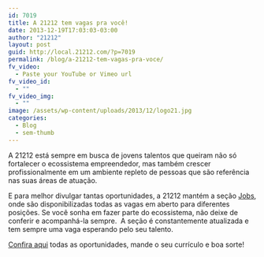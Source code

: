 ```yaml
---
id: 7019
title: A 21212 tem vagas pra você!
date: 2013-12-19T17:03:03-03:00
author: "21212"
layout: post
guid: http://local.21212.com/?p=7019
permalink: /blog/a-21212-tem-vagas-pra-voce/
fv_video:
  - Paste your YouTube or Vimeo url
fv_video_id:
  - ""
fv_video_img:
  - ""
image: /assets/wp-content/uploads/2013/12/logo21.jpg
categories:
  - Blog
  - sem-thumb
---
```

<p dir="ltr">
  A 21212 está sempre em busca de jovens talentos que queiram não só fortalecer o ecossistema empreendedor, mas também crescer profissionalmente em um ambiente repleto de pessoas que são referência nas suas áreas de atuação.
</p>

<p dir="ltr">
  E para melhor divulgar tantas oportunidades, a 21212 mantém a seção <a href="http://local.21212.com/jobs/">Jobs</a>, onde são disponibilizadas todas as vagas em aberto para diferentes posições. Se você sonha em fazer parte do ecossistema, não deixe de conferir e acompanhá-la sempre.  A seção é constantemente atualizada e tem sempre uma vaga esperando pelo seu talento.
</p>

<p dir="ltr">
  <a href="http://local.21212.com/jobs/">Confira aqui</a> todas as oportunidades, mande o seu currículo e boa sorte!
</p>

&nbsp;

&nbsp;

&nbsp;